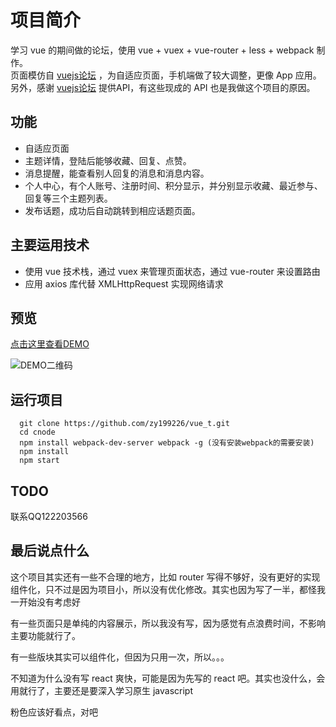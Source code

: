 # 项目简介
学习 vue 的期间做的论坛，使用 vue + vuex + vue-router + less + webpack 制作。<br>
页面模仿自 [vuejs论坛](https://www.vue-js.com/) ，为自适应页面，手机端做了较大调整，更像 App 应用。<br>
另外，感谢 [vuejs论坛](https://www.vue-js.com/) 提供API，有这些现成的 API 也是我做这个项目的原因。

## 功能
- 自适应页面
- 主题详情，登陆后能够收藏、回复、点赞。
- 消息提醒，能查看别人回复的消息和消息内容。
- 个人中心，有个人账号、注册时间、积分显示，并分别显示收藏、最近参与、回复等三个主题列表。
- 发布话题，成功后自动跳转到相应话题页面。

## 主要运用技术
- 使用 vue 技术栈，通过 vuex 来管理页面状态，通过 vue-router 来设置路由
- 应用 axios 库代替 XMLHttpRequest 实现网络请求

## 预览
[点击这里查看DEMO](https://zy199226.github.io/vue_t/#/)

![DEMO二维码](https://zy199226.github.io/vue_t/dist/vvvv.png)

## 运行项目
```
  git clone https://github.com/zy199226/vue_t.git
  cd cnode
  npm install webpack-dev-server webpack -g (没有安装webpack的需要安装)
  npm install
  npm start
```
## TODO
联系QQ122203566

## 最后说点什么
这个项目其实还有一些不合理的地方，比如 router 写得不够好，没有更好的实现组件化，只不过是因为项目小，所以没有优化修改。其实也因为写了一半，都怪我一开始没有考虑好

有一些页面只是单纯的内容展示，所以我没有写，因为感觉有点浪费时间，不影响主要功能就行了。

有一些版块其实可以组件化，但因为只用一次，所以。。。

不知道为什么没有写 react 爽快，可能是因为先写的 react 吧。其实也没什么，会用就行了，主要还是要深入学习原生 javascript

粉色应该好看点，对吧
